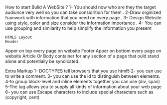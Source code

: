 How to start Bulid A WebSite ?
1- You should now who are they the target audiunce very well so you can take considrition for them .
2-Draw orginized framwork with information that you need on every page .
3- Design Website using style, color and size consider the information importance .
4- You can use grouping and similarity to help simplify the information you present

	HTML5 Layout
	Header
Apper on top every page on website
	Footer
Apper on bottom every page on website
	Article Or Body
container for any section of a page that ould stand alone and potentially be syndicated.

Extra Markup
1- DOCTYPES tell browsers that you use html5 
2- you can use <!-- and --> to write a comment. 
3- you can use the id to distinguish between elements.
4-to group block-level and inline elements together you can use (div, span)
5-The <meta> tag allows you to supply all kinds of
information about your web page
6- you can use Escape characters to include special
characters such as (copyright, cent)
